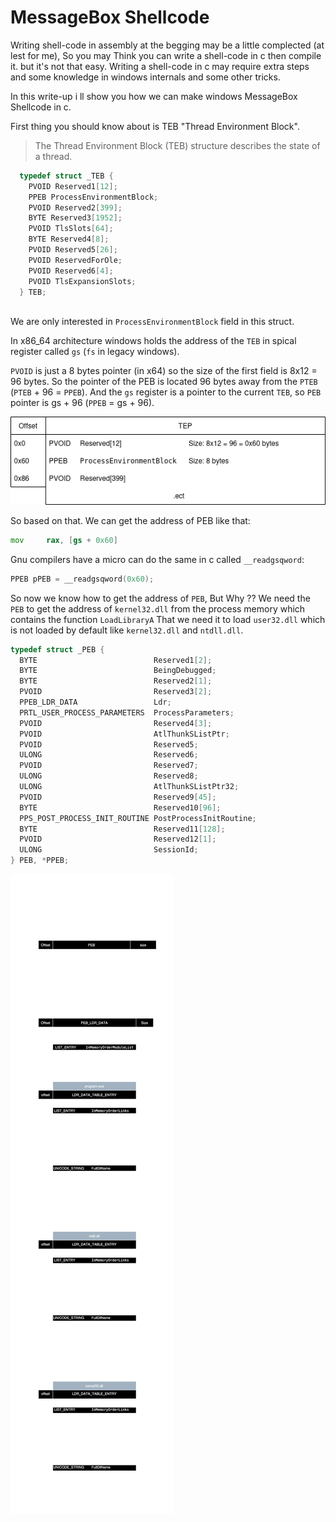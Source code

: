 # MessageBox Shellcode

Writing shell-code in assembly at the begging may be a little complected (at lest for me), So you may Think you can write a shell-code in c then compile it. but it's not that easy. Writing a shell-code in c may require extra steps and some knowledge in windows internals and some other tricks.

In this write-up i ll show you how we can make windows MessageBox Shellcode in c.

First thing you should know about is TEB "Thread Environment Block".

> The Thread Environment Block (TEB) structure describes the state of a thread.


```c
  typedef struct _TEB {
    PVOID Reserved1[12];
    PPEB ProcessEnvironmentBlock;
    PVOID Reserved2[399];
    BYTE Reserved3[1952];
    PVOID TlsSlots[64];
    BYTE Reserved4[8];
    PVOID Reserved5[26];
    PVOID ReservedForOle;
    PVOID Reserved6[4];
    PVOID TlsExpansionSlots;
  } TEB;
  
```


We are only interested in `ProcessEnvironmentBlock` field in this struct.

In x86_64 architecture windows holds the address of the `TEB` in spical register called `gs` (`fs` in legacy windows).

`PVOID` is just a 8 bytes pointer (in x64) so the size of the first field is 8x12 = 96 bytes.
So the pointer of the PEB is located 96 bytes away from the `PTEB` (`PTEB` + 96 = `PPEB`).
And the `gs` register is a pointer to the current `TEB`, so `PEB` pointer is gs + 96 (`PPEB` = gs + 96).


![TEB diagram](diagrams/TEB.png)

So based on that. We can get the address of PEB like that:
```asm
mov		rax, [gs + 0x60]
```

Gnu compilers have a micro can do the same in c called `__readgsqword`:
```c
PPEB pPEB = __readgsqword(0x60);
```

So now we know how to get the address of `PEB`, But Why ??
We need the `PEB` to get the address of `kernel32.dll` from the process memory which contains the function `LoadLibraryA` That we need it to load `user32.dll` which is not loaded by default like `kernel32.dll` and `ntdll.dll`.

```c
typedef struct _PEB {
  BYTE                          Reserved1[2];
  BYTE                          BeingDebugged;
  BYTE                          Reserved2[1];
  PVOID                         Reserved3[2];
  PPEB_LDR_DATA                 Ldr;
  PRTL_USER_PROCESS_PARAMETERS  ProcessParameters;
  PVOID                         Reserved4[3];
  PVOID                         AtlThunkSListPtr;
  PVOID                         Reserved5;
  ULONG                         Reserved6;
  PVOID                         Reserved7;
  ULONG                         Reserved8;
  ULONG                         AtlThunkSListPtr32;
  PVOID                         Reserved9[45];
  BYTE                          Reserved10[96];
  PPS_POST_PROCESS_INIT_ROUTINE PostProcessInitRoutine;
  BYTE                          Reserved11[128];
  PVOID                         Reserved12[1];
  ULONG                         SessionId;
} PEB, *PPEB;
```


![](diagrams/GetKernel32.dll.drawio.svg)
